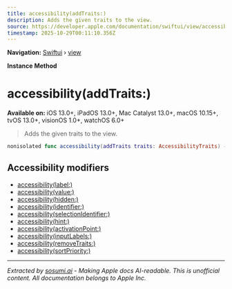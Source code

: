 ```yaml
---
title: accessibility(addTraits:)
description: Adds the given traits to the view.
source: https://developer.apple.com/documentation/swiftui/view/accessibility(addtraits:)
timestamp: 2025-10-29T00:11:10.356Z
---
```


**Navigation:** [Swiftui](/documentation/swiftui) › [view](/documentation/swiftui/view)

**Instance Method**

# accessibility(addTraits:)

**Available on:** iOS 13.0+, iPadOS 13.0+, Mac Catalyst 13.0+, macOS 10.15+, tvOS 13.0+, visionOS 1.0+, watchOS 6.0+

> Adds the given traits to the view.

```swift
nonisolated func accessibility(addTraits traits: AccessibilityTraits) -> ModifiedContent<Self, AccessibilityAttachmentModifier>
```

## Accessibility modifiers

- [accessibility(label:)](/documentation/swiftui/view/accessibility(label:))
- [accessibility(value:)](/documentation/swiftui/view/accessibility(value:))
- [accessibility(hidden:)](/documentation/swiftui/view/accessibility(hidden:))
- [accessibility(identifier:)](/documentation/swiftui/view/accessibility(identifier:))
- [accessibility(selectionIdentifier:)](/documentation/swiftui/view/accessibility(selectionidentifier:))
- [accessibility(hint:)](/documentation/swiftui/view/accessibility(hint:))
- [accessibility(activationPoint:)](/documentation/swiftui/view/accessibility(activationpoint:))
- [accessibility(inputLabels:)](/documentation/swiftui/view/accessibility(inputlabels:))
- [accessibility(removeTraits:)](/documentation/swiftui/view/accessibility(removetraits:))
- [accessibility(sortPriority:)](/documentation/swiftui/view/accessibility(sortpriority:))

---

*Extracted by [sosumi.ai](https://sosumi.ai) - Making Apple docs AI-readable.*
*This is unofficial content. All documentation belongs to Apple Inc.*
